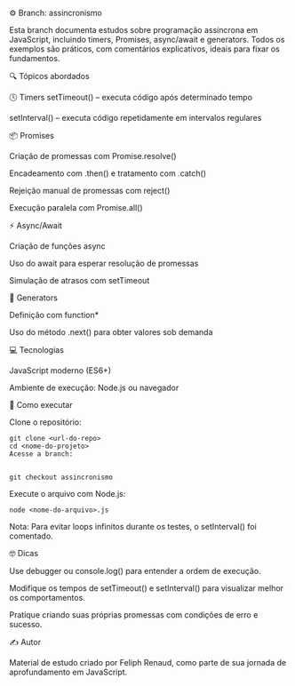 ⚙️ Branch: assincronismo

Esta branch documenta estudos sobre programação assíncrona em JavaScript, incluindo timers, Promises, async/await e generators. Todos os exemplos são práticos, com comentários explicativos, ideais para fixar os fundamentos.

🔍 Tópicos abordados

🕓 Timers
setTimeout() – executa código após determinado tempo

setInterval() – executa código repetidamente em intervalos regulares

📦 Promises

Criação de promessas com Promise.resolve()

Encadeamento com .then() e tratamento com .catch()

Rejeição manual de promessas com reject()

Execução paralela com Promise.all()

⚡ Async/Await

Criação de funções async

Uso do await para esperar resolução de promessas

Simulação de atrasos com setTimeout

🔁 Generators

Definição com function\*

Uso do método .next() para obter valores sob demanda

💻 Tecnologias

JavaScript moderno (ES6+)

Ambiente de execução: Node.js ou navegador

🧪 Como executar

Clone o repositório:

    git clone <url-do-repo>
    cd <nome-do-projeto>
    Acesse a branch:


    git checkout assincronismo

Execute o arquivo com Node.js:

    node <nome-do-arquivo>.js

Nota: Para evitar loops infinitos durante os testes, o setInterval() foi comentado.

🤓 Dicas

Use debugger ou console.log() para entender a ordem de execução.

Modifique os tempos de setTimeout() e setInterval() para visualizar melhor os comportamentos.

Pratique criando suas próprias promessas com condições de erro e sucesso.

✍️ Autor

Material de estudo criado por Feliph Renaud, como parte de sua jornada de aprofundamento em JavaScript.
